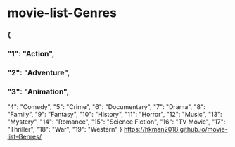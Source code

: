 # movie-list-Genres
### {
### "1": "Action",
###  "2": "Adventure",
### "3": "Animation",
  "4": "Comedy",
  "5": "Crime",
  "6": "Documentary",
  "7": "Drama",
  "8": "Family",
  "9": "Fantasy",
  "10": "History",
  "11": "Horror",
  "12": "Music",
  "13": "Mystery",
  "14": "Romance",
  "15": "Science Fiction",
  "16": "TV Movie",
  "17": "Thriller",
  "18": "War",
  "19": "Western"
} 
<https://hkman2018.github.io/movie-list-Genres/>
